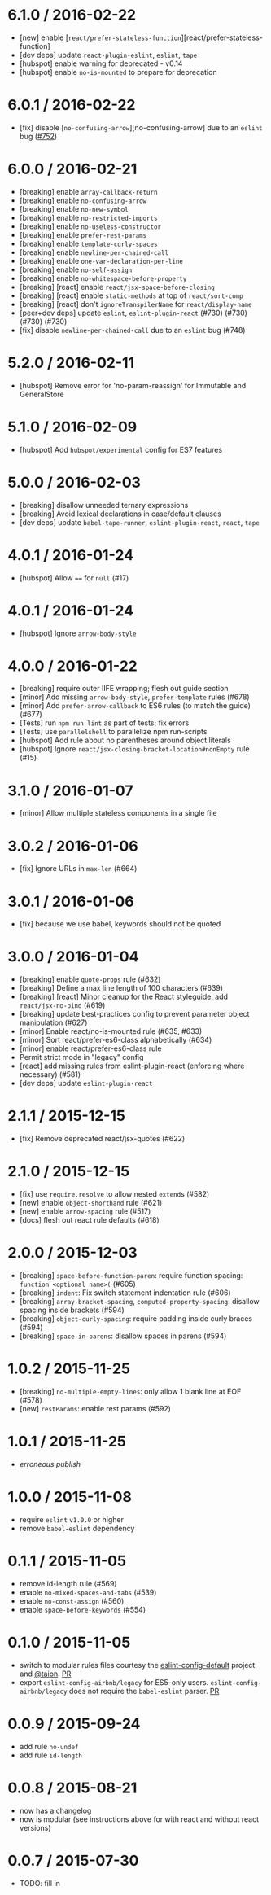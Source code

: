 6.1.0 / 2016-02-22
==================
- [new] enable [`react/prefer-stateless-function`][react/prefer-stateless-function]
- [dev deps] update `react-plugin-eslint`, `eslint`, `tape`
- [hubspot] enable warning for deprecated - v0.14
- [hubspot] enable `no-is-mounted` to prepare for deprecation

6.0.1 / 2016-02-22
==================
- [fix] disable [`no-confusing-arrow`][no-confusing-arrow] due to an `eslint` bug ([#752](https://github.com/airbnb/javascript/issues/752))

6.0.0 / 2016-02-21
==================
- [breaking] enable `array-callback-return`
- [breaking] enable `no-confusing-arrow`
- [breaking] enable `no-new-symbol`
- [breaking] enable `no-restricted-imports`
- [breaking] enable `no-useless-constructor`
- [breaking] enable `prefer-rest-params`
- [breaking] enable `template-curly-spaces`
- [breaking] enable `newline-per-chained-call`
- [breaking] enable `one-var-declaration-per-line`
- [breaking] enable `no-self-assign`
- [breaking] enable `no-whitespace-before-property`
- [breaking] [react] enable `react/jsx-space-before-closing`
- [breaking] [react] enable `static-methods` at top of `react/sort-comp`
- [breaking] [react] don't `ignoreTranspilerName` for `react/display-name`
- [peer+dev deps] update `eslint`, `eslint-plugin-react` (#730) (#730) (#730) (#730)
- [fix] disable `newline-per-chained-call` due to an `eslint` bug (#748)

5.2.0 / 2016-02-11
==================
- [hubspot] Remove error for 'no-param-reassign' for Immutable and GeneralStore

5.1.0 / 2016-02-09
==================
- [hubspot] Add `hubspot/experimental` config for ES7 features

5.0.0 / 2016-02-03
==================
 - [breaking] disallow unneeded ternary expressions
 - [breaking] Avoid lexical declarations in case/default clauses
 - [dev deps] update `babel-tape-runner`, `eslint-plugin-react`, `react`, `tape`

4.0.1 / 2016-01-24
==================
 - [hubspot] Allow `==` for `null` (#17)

4.0.1 / 2016-01-24
==================
 - [hubspot] Ignore `arrow-body-style`

4.0.0 / 2016-01-22
==================
 - [breaking] require outer IIFE wrapping; flesh out guide section
 - [minor] Add missing `arrow-body-style`, `prefer-template` rules (#678)
 - [minor] Add `prefer-arrow-callback` to ES6 rules (to match the guide) (#677)
 - [Tests] run `npm run lint` as part of tests; fix errors
 - [Tests] use `parallelshell` to parallelize npm run-scripts
 - [hubspot] Add rule about no parentheses around object literals
 - [hubspot] Ignore `react/jsx-closing-bracket-location#nonEmpty` rule (#15)

3.1.0 / 2016-01-07
==================
 - [minor] Allow multiple stateless components in a single file

3.0.2 / 2016-01-06
==================
 - [fix] Ignore URLs in `max-len` (#664)

3.0.1 / 2016-01-06
==================
 - [fix] because we use babel, keywords should not be quoted

3.0.0 / 2016-01-04
==================
 - [breaking] enable `quote-props` rule (#632)
 - [breaking] Define a max line length of 100 characters (#639)
 - [breaking] [react] Minor cleanup for the React styleguide, add `react/jsx-no-bind` (#619)
 - [breaking] update best-practices config to prevent parameter object manipulation (#627)
 - [minor] Enable react/no-is-mounted rule (#635, #633)
 - [minor] Sort react/prefer-es6-class alphabetically (#634)
 - [minor] enable react/prefer-es6-class rule
 - Permit strict mode in "legacy" config
 - [react] add missing rules from eslint-plugin-react (enforcing where necessary) (#581)
 - [dev deps] update `eslint-plugin-react`

2.1.1 / 2015-12-15
==================
 - [fix] Remove deprecated react/jsx-quotes (#622)

2.1.0 / 2015-12-15
==================
 - [fix] use `require.resolve` to allow nested `extend`s (#582)
 - [new] enable `object-shorthand` rule (#621)
 - [new] enable `arrow-spacing` rule (#517)
 - [docs] flesh out react rule defaults (#618)

2.0.0 / 2015-12-03
==================
 - [breaking] `space-before-function-paren`: require function spacing: `function <optional name>(` (#605)
 - [breaking] `indent`: Fix switch statement indentation rule (#606)
 - [breaking] `array-bracket-spacing`, `computed-property-spacing`: disallow spacing inside brackets (#594)
 - [breaking] `object-curly-spacing`: require padding inside curly braces (#594)
 - [breaking] `space-in-parens`: disallow spaces in parens (#594)

1.0.2 / 2015-11-25
==================
 - [breaking] `no-multiple-empty-lines`: only allow 1 blank line at EOF (#578)
 - [new] `restParams`: enable rest params (#592)

1.0.1 / 2015-11-25
==================
 - *erroneous publish*

1.0.0 / 2015-11-08
==================
 - require `eslint` `v1.0.0` or higher
 - remove `babel-eslint` dependency

0.1.1 / 2015-11-05
==================
 - remove id-length rule (#569)
 - enable `no-mixed-spaces-and-tabs` (#539)
 - enable `no-const-assign` (#560)
 - enable `space-before-keywords` (#554)

0.1.0 / 2015-11-05
==================
 - switch to modular rules files courtesy the [eslint-config-default][ecd] project and [@taion][taion]. [PR][pr-modular]
 - export `eslint-config-airbnb/legacy` for ES5-only users. `eslint-config-airbnb/legacy` does not require the `babel-eslint` parser. [PR][pr-legacy]

0.0.9 / 2015-09-24
==================
- add rule `no-undef`
- add rule `id-length`

0.0.8 / 2015-08-21
==================
 - now has a changelog
 - now is modular (see instructions above for with react and without react versions)

0.0.7 / 2015-07-30
==================
 - TODO: fill in

[ecd]: https://github.com/walmartlabs/eslint-config-defaults
[taion]: https://github.com/taion
[pr-modular]: https://github.com/airbnb/javascript/pull/526
[pr-legacy]: https://github.com/airbnb/javascript/pull/527
